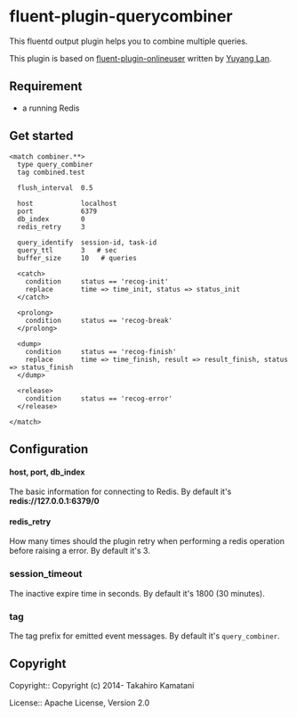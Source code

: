 fluent-plugin-querycombiner
===========================
This fluentd output plugin helps you to combine multiple queries.

This plugin is based on [fluent-plugin-onlineuser](https://github.com/y-lan/fluent-plugin-onlineuser) written by [Yuyang Lan](https://github.com/y-lan).


## Requirement
  * a running Redis


## Get started

```
<match combiner.**>
  type query_combiner
  tag combined.test

  flush_interval  0.5

  host            localhost
  port            6379
  db_index        0
  redis_retry     3

  query_identify  session-id, task-id
  query_ttl       3   # sec
  buffer_size     10   # queries

  <catch>
    condition     status == 'recog-init'
    replace       time => time_init, status => status_init
  </catch>

  <prolong>
    condition     status == 'recog-break'
  </prolong>

  <dump>
    condition     status == 'recog-finish'
    replace       time => time_finish, result => result_finish, status => status_finish
  </dump>

  <release>
    condition     status == 'recog-error'
  </release>

</match>
```

## Configuration
#### host, port, db_index
The basic information for connecting to Redis. By default it's **redis://127.0.0.1:6379/0**

#### redis_retry
How many times should the plugin retry when performing a redis operation before raising a error.
By default it's 3.

### session_timeout
The inactive expire time in seconds. By default it's 1800 (30 minutes).


### tag
The tag prefix for emitted event messages. By default it's `query_combiner`.

## Copyright

Copyright:: Copyright (c) 2014- Takahiro Kamatani

License:: Apache License, Version 2.0

